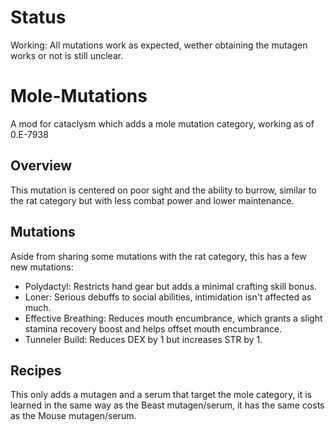 # Status  
Working: All mutations work as expected, wether obtaining the mutagen works or not is still unclear.
# Mole-Mutations
  A mod for cataclysm which adds a mole mutation category, working as of 0.E-7938  
 
## Overview  
 This mutation is centered on poor sight and the ability to burrow, similar to the rat category but with less combat power and lower maintenance.

## Mutations  
Aside from sharing some mutations with the rat category, this has a few new mutations:
- Polydactyl: Restricts hand gear but adds a minimal crafting skill bonus.
- Loner: Serious debuffs to social abilities, intimidation isn't affected as much.
- Effective Breathing: Reduces mouth encumbrance, which grants a slight stamina recovery boost and helps offset mouth encumbrance.
- Tunneler Build: Reduces DEX by 1 but increases STR by 1.
  
## Recipes  
This only adds a mutagen and a serum that target the mole category, it is learned in the same way as the Beast mutagen/serum, it has the same costs as the Mouse mutagen/serum.
